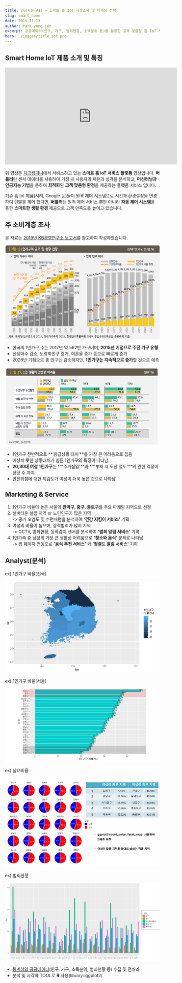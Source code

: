 ```yaml
---
title: 인공지능(AI) + 스마트 홈 IoT 시장조사 및 마케팅 전략
slug: smart_home
date: 2019-11-13
author: Park yong jun
excerpt: 공공데이터(인구, 가구, 범죄현황, 소득분위 등)를 활용한 고객 맞춤형 홈 IoT 서비스 플랫폼 기획 
hero: ./images/title_iot.png
---
```

## Smart Home IoT 제품 소개 및 특징

<iframe width="560" height="315" src="https://www.youtube.com/embed/DXyvIlXmIRA" frameborder="0" allow="accelerometer; autoplay; encrypted-media; gyroscope; picture-in-picture" allowfullscreen></iframe>
<br/>

위 영상은 [지금컴퍼니](http://jiguem.com/)에서 서비스하고 있는 **스마트 홈 IoT 서비스 플랫폼** 영상입니다.
**버틀러**란 센서 데이터를 사용하여 가정 내 사용자의 패턴과 성격을 분석하고, **머신러닝과 인공지능 기법**을 통하여 **최적화**된 **고객 맞춤형 환경**을 제공하는 플랫폼 서비스 입니다.

기존 홈 Iot 제품(시리, Google 등)들이 원격 제어 시스템으로 시간과 환경설정을 변경하여 단말을 제어 했다면, **버틀러**는 원격 제어 서비스 뿐만 아니라 **자동 제어 시스템**을 통한 **스마트한 생활 환경** 제공으로 고객 만족도를 높이고 있습니다.

## 주 소비계층 조사
본 자료는 [2019년 KB경영연구소 보고서](https://www.kbfg.com/kbresearch/report/reportView.do?reportId=1003809)를 참고하여 작성하였습니다.

![가구동향 및 전망](./images/2_1.png)

- 한국의 1인가구 수는 2017년 약 562만 가구이며, **2015년 기점으로 주된 가구 유형**
- 신생아수 감소, 노령화인구 증가, 이혼율 증가 등으로 빠르게 증가
- 2028년 기점으로 총 인구는 감소하지만, **1인가구는 지속적으로 증가**할 것으로 예측

![1인가구의 어려움](./images/2_2.png)

- 1인가구 전반적으로 **‘응급상황 대처’**를 가장 큰 어려움으로 꼽음
- 예상치 못한 상황대처가 힘든 1인가구의 특징이 나타남
- **20,30대 여성 1인가구**는  **'주거침입'**과 **'부재 시 도난 절도'**의 관한 걱정이 상당 수 차지
- 안전위험에 대한 체감도가 여성이 더욱 높은 것으로 나타남

## Marketing & Service

1. 1인가구 비율이 높은 서울의 **관악구, 중구, 종로구**를 주요 마케팅 지역으로 선정
2. 실버타운 설립 지역 or 노인인구가 많은 지역   
-> 공기 오염도 및 수면패턴을 분석하여 **‘건강 지킴이 서비스’** 기획
3. 여성의 비율이 높으며, 강력범죄가 많이 지역   
-> CCTV, 범죄현황, 동작감지 센서를 분석하여 **'범죄 알림 서비스’** 기획
4. 1인가족 중 남성의 가장 큰 생활상 어려움으로 **‘청소와 음식’** 문제로 나타남   
-> 웹 페이지 연동으로 **‘음식 추천 서비스’** 와 **‘청결도 알림 서비스’** 기획 

## Analyst(분석)

<figcaption>ex)  1인가구 비율(전국)
</figcaption>

![1인가구(전국)](./images/3_1.png)

<figcaption>ex) 1인가구 비율(서울)
</figcaption>

![1안가구(서울)](./images/3_2.png)

<figcaption>ex) 남녀비율
</figcaption>

![남녀비율(서울)](./images/3_3.png)

<figcaption>ex) 범죄현황
</figcaption>

![범죄현황](./images/3_4.png)
- [통계청의 공공데이터](http://kostat.go.kr/portal/korea/index.action)(인구, 가구, 소득분위, 범죄현황 등) 수집 및 전처리
- 분석 및 시각화 TOOL로 **R** 사용(library::ggplot2)
